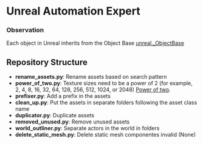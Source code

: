 # Unreal Automation Expert

### Observation


Each object in Unreal inherits from the Object Base [unreal._ObjectBase](https://dev.epicgames.com/documentation/en-us/unreal-engine/python-api/class/_ObjectBase?highlight=_objectbase&application_version=5.0)

## Repository Structure
- **rename_assets.py**: Rename assets based on search pattern
- **power_of_two.py**: Texture sizes need to be a power of 2
(for example, 2, 4, 8, 16, 32, 64, 128, 256, 512, 1024, or 2048) [Power of two](https://dev.epicgames.com/documentation/en-us/uefn/resizing-textures-in-unreal-editor-for-fortnite).
- **prefixer.py**: Add a prefix in the assets
- **clean_up.py**: Put the assets in separate folders following the asset class name
- **duplicator.py**: Duplicate assets
- **removed_unused.py**: Remove unused assets
- **world_outliner.py**: Separate actors in the world in folders
- **delete_static_mesh.py**: Delete static mesh componentes invalid (None)